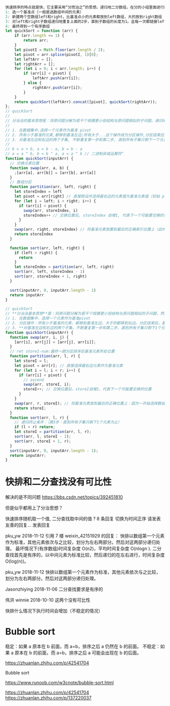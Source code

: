 ```js
快速排序的特点就是快，它主要采用“分而治之”的思想。递归地二分数组，在分的小组里面进行排序，最后链接这些已经排好序的小组，最终形成一个有序数组。具体的算法思想为：
1: 选一个基准点（一般是选数组中间的元素）
2: 新建两个空数组left和right，比基准点小的元素都放到left数组，大的放到right数组 （额外的存储空间）
3: 对left和right子数组递归地重复上面的2步，直到子数组的长度为1。且每一次都链接left数组+基准点+right数组
4: 最终得到一个有序数组
let quickSort = function (arr) {
    if (arr.length <= 1) {
        return arr;
    }
    let pivotI = Math.floor(arr.length / 2);
    let pivot = arr.splice(pivotI, 1)[0];
    let leftArr = [];
    let rightArr = [];
    for (let i = 0; i < arr.length; i++) {
        if (arr[i] < pivot) {
            leftArr.push(arr[i]);
        } else {
            rightArr.push(arr[i]);
        }
    }
    return quickSort(leftArr).concat([pivot], quickSort(rightArr));
};
// quickSort
//
// 分治法的基本思想是：将原问题分解为若干个规模更小但结构与原问题相似的子问题。递归地解这些子问题，然后将这些子问题的解组合为原问题的解。
//
// 1. 在数据集中,选择一个元素作为基准 pivot
// 2. 所有小于基准的元素,都移到基准左边;所有大于...这个操作成为分区操作,分区结束后,基准元素所处的位置就是最终排序后他的位置
// 3. 对基准左边和右边的两个子集, 不断重复第一步和第二步, 直到所有子集只剩下一个元素为止
//
// b = a + b, a = b - a, b = b - a
// a = a ^ b, b = b ^ a, a = a ^ b // 二进制异或运算符^
function quickSort(inputArr) {
  // 交换元素位置
  function swap(arr, a, b) {
    ;[arr[a], arr[b]] = [arr[b], arr[a]]
  }
  // 数组分区
  function partition(arr, left, right) {
    let storeIndex = left
    let pivot = arr[right] // 直接假设并选择最右边的元素值为基准元素值（初始 pivotI 不对）
    for (let i = left; i < right; i++) {
      if (arr[i] < pivot) {
        swap(arr, storeIndex, i)
        storeIndex++ // 交换位置后, storeIndex 自增1, 代表下一个可能要交换的位置
      }
    }
    swap(arr, right, storeIndex) // 将基准元素放置到最后的正确索引位置上（此时，已经得到正确的基准元素索引）
    return storeIndex
  }

  function sort(arr, left, right) {
    if (left > right) {
      return
    }
    let storeIndex = partition(arr, left, right)
    sort(arr, left, storeIndex - 1)
    sort(arr, storeIndex + 1, right)
  }

  sort(inputArr, 0, inputArr.length - 1)
  return inputArr
}
```

```js
// quickSort
// **分治法基本思想**是：将原问题分解为若干个规模更小但结构与原问题相似的子问题，然后将这些子问题的解组合成原问题的解。
// 1. 在数据集中，选择一个元素作为基准pivot
// 2. 分区操作：所有小于基准的元素，都移到基准左边，大于的都移到右边。分区结束后，基准元素所处位置都是最终排序后他的位置
// 3. **对基准左边和右边的两个子集，不断重复第一步和第二步，直到所有子集只剩下1个元素为止**
function quickSort(inputArr) {
  function swap(arr, i, j) {
    [arr[i], arr[j]] = [arr[j], arr[i]];
  }
  // ret storeI-num:最终一趟分区排序后基准元素所处位置
  function partition(arr, l, r) {
    let storeI = l;
    let pivot = arr[r]; // 直接选择最右边元素作为基准元素
    for (let i = l; i < r; i++) {
      if (arr[i] < pivot) {
        // ascend
        swap(arr, storeI, i);
        storeI++; // 交换位置后，storeI自增1，代表下一个可能要交换的位置
      }
    }
    swap(arr, r, storeI); // 将基准元素放到最后的正确位置上：因为一开始选择数组最右边元素作为基准元素，所以最后交换一下基准元素到最右边
    return storeI;
  }
  function sort(arr, l, r) {
    // 递归终止条件：（第3步：直到所有子集只剩下1个元素为止）
    if (l > r) return;
    let storeI = partition(arr, l, r);
    sort(arr, l, storeI - 1);
    sort(arr, storeI + 1, r);
  }
  sort(inputArr, 0, inputArr.length - 1);
  return inputArr;
}
```

# 快排和二分查找没有可比性

解决的是不同问题
https://bbs.csdn.net/topics/392451810

但是似乎都用上了分治思想？

快速排序随机取一个值, 二分查找取中间的值 ?
8 条回复
切换为时间正序
请发表友善的回复…
发表回复

pku_yw 2018-11-12
引用 7 楼 weixin_42151929 的回复：
快排以数组第一个元素作为标准，其他元素依次与之比较，划分为左右两部分。然后对这两部分递归处理。
最坏情况下(有序数组)时间复杂度 O(n2)，平均时间复杂度 O(nlogn ). 二分查找首先是有序的，以中间元素为标准比较，然后递归的在左右进行，时间复杂度 O(log(n))。

pku_yw 2018-11-12
快排以数组第一个元素作为标准，其他元素依次与之比较，划分为左右两部分。然后对这两部分递归处理。

Jasonzhiying 2018-11-06
二分查找要求是有序的

伟洪 winnie 2018-10-10
这两个没有可比性

快排什么情况下执行时间会增加（不稳定的情况）

# Bubble sort

稳定：如果 a 原本在 b 前面，而 a=b，排序之后 a 仍然在 b 的前面。
不稳定：如果 a 原本在 b 的前面，而 a=b，排序之后 a 可能会出现在 b 的后面。

https://zhuanlan.zhihu.com/p/42541704

Bubble sort

https://www.runoob.com/w3cnote/bubble-sort.html

https://zhuanlan.zhihu.com/p/42541704
https://zhuanlan.zhihu.com/p/137220037
